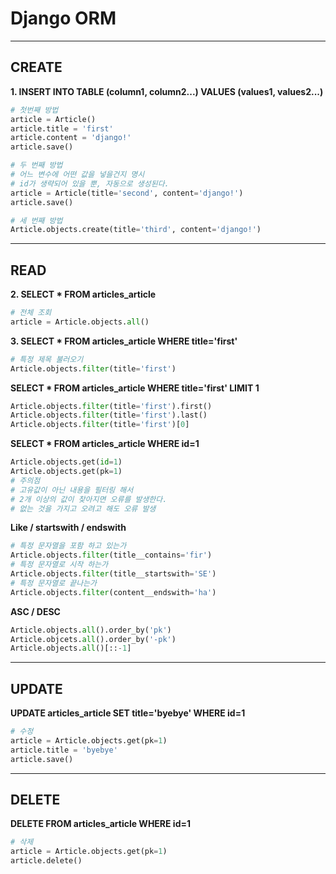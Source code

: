 # Django ORM
---
## CREATE
**1. INSERT INTO TABLE (column1, column2...) VALUES (values1, values2...)**
```python
# 첫번째 방법
article = Article()
article.title = 'first'
article.content = 'django!'
article.save()

# 두 번째 방법
# 어느 변수에 어떤 값을 넣을건지 명시
# id가 생략되어 있을 뿐, 자동으로 생성된다.
article = Article(title='second', content='django!')
article.save()

# 세 번째 방법
Article.objects.create(title='third', content='django!')
```
---
## READ
**2. SELECT * FROM articles_article**
```python
# 전체 조회
article = Article.objects.all()
```

**3. SELECT * FROM articles_article WHERE title='first'**
```python
# 특정 제목 불러오기
Article.objects.filter(title='first')
```

**SELECT * FROM articles_article WHERE title='first' LIMIT 1**
```python
Article.objects.filter(title='first').first()
Article.objects.filter(title='first').last()
Article.objects.filter(title='first')[0]
```

**SELECT * FROM articles_article WHERE id=1**
```python
Article.objects.get(id=1)
Article.objects.get(pk=1)
# 주의점
# 고유값이 아닌 내용을 필터링 해서
# 2개 이상의 값이 찾아지면 오류를 발생한다.
# 없는 것을 가지고 오려고 해도 오류 발생
```

**Like / startswith / endswith**
```python
# 특정 문자열을 포함 하고 있는가
Article.objects.filter(title__contains='fir')
# 특정 문자열로 시작 하는가
Article.objects.filter(title__startswith='SE')
# 특정 문자열로 끝나는가
Article.objects.filter(content__endswith='ha')
```
**ASC / DESC**
```python
Article.objects.all().order_by('pk')
Article.objcets.all().order_by('-pk')
Article.objects.all()[::-1]
```
---
## UPDATE
**UPDATE articles_article SET title='byebye' WHERE id=1**
```python
# 수정
article = Article.objects.get(pk=1)
article.title = 'byebye'
article.save()
```
---
## DELETE
**DELETE FROM articles_article WHERE id=1**

```python
# 삭제
article = Article.objects.get(pk=1)
article.delete()
```
